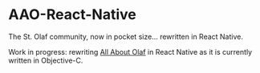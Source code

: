 # AAO-React-Native
The St. Olaf community, now in pocket size... rewritten in React Native.

Work in progress: rewriting [All About Olaf](http://drewvolz.com/all-about-olaf/) in React Native as it is currently written in Objective-C.
